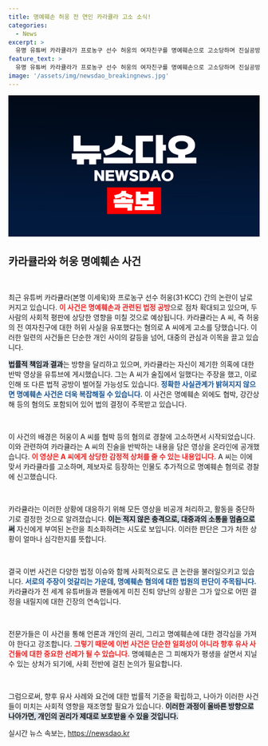 ```yaml
---
title: 명예훼손 허웅 전 연인 카라큘라 고소 소식!
categories:
  - News
excerpt: >
  유명 유튜버 카라큘라가 프로농구 선수 허웅의 여자친구를 명예훼손으로 고소당하며 진실공방이 심화되고 있습니다. 허위 사실 유포와 협박 사건이 얽힌 이 사태, 과연 그 결말은? 클릭하여 자세히 알아보세요!
feature_text: >
  유명 유튜버 카라큘라가 프로농구 선수 허웅의 여자친구를 명예훼손으로 고소당하며 진실공방이 심화되고 있습니다. 허위 사실 유포와 협박 사건이 얽힌 이 사태, 과연 그 결말은? 클릭하여 자세히 알아보세요!
image: '/assets/img/newsdao_breakingnews.jpg'
---
```


<p><img src="/assets/img/newsdao_breakingnews.jpg" alt="koreaapp 속보" /></p>

<h2 data-ke-size="size26">카라큘라와 허웅 명예훼손 사건</h2>

<p data-ke-size="size16">&nbsp;</p>

<p>최근 유튜버 카라큘라(본명 이세욱)와 프로농구 선수 허웅(31·KCC) 간의 논란이 날로 커지고 있습니다. <b><span style="color: #ee2323;">이 사건은 명예훼손과 관련된 법정 공방</span></b>으로 점차 확대되고 있으며, 두 사람의 사회적 평판에 상당한 영향을 미칠 것으로 예상됩니다. 카라큘라는 A 씨, 즉 허웅의 전 여자친구에 대한 허위 사실을 유포했다는 혐의로 A 씨에게 고소를 당했습니다. 이러한 일련의 사건들은 단순한 개인 사이의 갈등을 넘어, 대중의 관심과 이목을 끌고 있습니다.</p>

<p><b><span style="background-color: #21538527;">법률적 책임과 결과</span></b>는 방향을 달리하고 있으며, 카라큘라는 자신이 제기한 의혹에 대한 반박 영상을 유튜브에 게시했습니다. 그는 A 씨가 술집에서 일했다는 주장을 했고, 이로 인해 또 다른 법적 공방이 벌어질 가능성도 있습니다. <b><span style="color: #1a5490;">정확한 사실관계가 밝혀지지 않으면 명예훼손 사건은 더욱 복잡해질 수 있습니다.</span></b> 이 사건은 명예훼손 외에도 협박, 강간상해 등의 혐의도 포함되어 있어 법의 결정이 주목받고 있습니다.</p>

<p data-ke-size="size16">&nbsp;</p>

<p>이 사건의 배경은 허웅이 A 씨를 협박 등의 혐의로 경찰에 고소하면서 시작되었습니다. 이와 관련하여 카라큘라는 A 씨의 진술을 반박하는 내용을 담은 영상을 온라인에 공개했습니다. <b><span style="color: #ee2323;">이 영상은 A 씨에게 상당한 감정적 상처를 줄 수 있는 내용입니다.</span></b> А 씨는 이에 맞서 카라큘라를 고소하며, 제보자로 등장하는 인물도 추가적으로 명예훼손 혐의로 경찰에 신고했습니다.</p>

<p data-ke-size="size16">&nbsp;</p>

<p>카라큘라는 이러한 상황에 대응하기 위해 모든 영상을 비공개 처리하고, 활동을 중단하기로 결정한 것으로 알려졌습니다. <b><span style="background-color: #21538527;">이는 적지 않은 충격으로, 대중과의 소통을 멈춤으로써</span></b> 자신에게 부여된 논란을 최소화하려는 시도로 보입니다. 이러한 판단은 그가 처한 상황이 얼마나 심각한지를 뜻합니다.</p>

<p data-ke-size="size16">&nbsp;</p>

<p>결국 이번 사건은 다양한 법정 이슈와 함께 사회적으로도 큰 논란을 불러일으키고 있습니다. <b><span style="color: #1a5490;">서로의 주장이 엇갈리는 가운데, 명예훼손 혐의에 대한 법원의 판단이 주목됩니다.</span></b> 카라큘라가 전 세계 유튜버들과 팬들에게 미친 진퇴 양난의 상황은 그가 앞으로 어떤 결정을 내릴지에 대한 긴장의 연속입니다.</p>

<p data-ke-size="size16">&nbsp;</p>

<p>전문가들은 이 사건을 통해 언론과 개인의 권리, 그리고 명예훼손에 대한 경각심을 가져야 한다고 강조합니다. <b><span style="color: #ee2323;">그렇기 때문에 이번 사건은 단순한 일회성이 아니라 향후 유사 사건들에 대한 중요한 선례가 될 수 있습니다.</span></b> 명예훼손은 그 피해자가 평생을 살면서 지닐 수 있는 상처가 되기에, 사회 전반에 걸친 논의가 필요합니다.</p>

<p data-ke-size="size16">&nbsp;</p>

<p>그럼으로써, 향후 유사 사례와 요건에 대한 법률적 기준을 확립하고, 나아가 이러한 사건들이 미치는 사회적 영향을 재조명할 필요가 있습니다. <b><span style="background-color: #21538527;">이러한 과정이 올바른 방향으로 나아가면, 개인의 권리가 제대로 보호받을 수 있을 것입니다.</span></b> </p>
실시간 뉴스 속보는, <a href="https://newsdao.kr" rel="dofollow">https://newsdao.kr</a>


